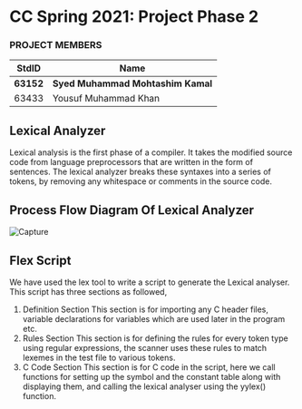 
# CC Spring 2021: Project Phase 2 #
### PROJECT MEMBERS ###
StdID | Name
------------ | -------------
**63152** | **Syed Muhammad Mohtashim Kamal**
63433 | Yousuf Muhammad Khan

## Lexical Analyzer ##

Lexical analysis is the first phase of a compiler. It takes the modified source code from
language preprocessors that are written in the form of sentences. The lexical analyzer breaks
these syntaxes into a series of tokens, by removing any whitespace or comments in the source
code.

## Process Flow Diagram Of Lexical Analyzer ##
![Capture](https://user-images.githubusercontent.com/61554600/115705946-9410b480-a386-11eb-8874-693c326d1d2f.PNG)

## Flex Script ##

We have used the lex tool to write a script to generate the Lexical analyser. This
script has three sections as followed,
1. Definition Section
This section is for importing any C header files, variable declarations for variables which
are used later in the program etc.
2. Rules Section
This section is for defining the rules for every token type using regular expressions, the
scanner uses these rules to match lexemes in the test file to various tokens.
3. C Code Section
This section is for C code in the script, here we call functions for setting up the symbol
and the constant table along with displaying them, and calling the lexical analyser using
the yylex() function.

